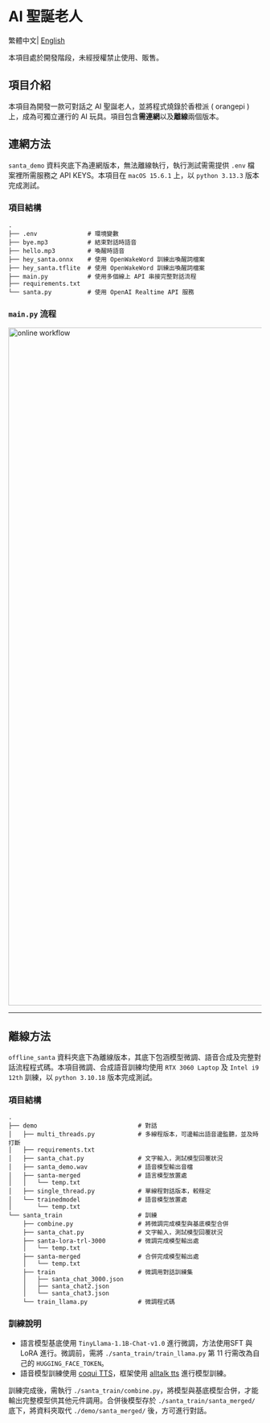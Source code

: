 # AI 聖誕老人

繁體中文| [English](README.md)

本項目處於開發階段，未經授權禁止使用、販售。

## 項目介紹

本項目為開發一款可對話之 AI 聖誕老人，並將程式燒錄於香橙派 ( orangepi ) 上，成為可獨立運行的 AI 玩具。項目包含**需連網**以及**離線**兩個版本。

## 連網方法

`santa_demo` 資料夾底下為連網版本，無法離線執行，執行測試需需提供 `.env` 檔案裡所需服務之 API KEYS。本項目在 `macOS 15.6.1` 上，以 `python 3.13.3` 版本完成測試。

### 項目結構
```
.
├── .env              # 環境變數
├── bye.mp3           # 結束對話時語音 
├── hello.mp3         # 喚醒時語音
├── hey_santa.onnx    # 使用 OpenWakeWord 訓練出喚醒詞檔案
├── hey_santa.tflite  # 使用 OpenWakeWord 訓練出喚醒詞檔案
├── main.py           # 使用多個線上 API 串接完整對話流程
├── requirements.txt  
└── santa.py          # 使用 OpenAI Realtime API 服務
```

### `main.py` 流程

<img width="1827" height="1347" alt="online workflow" src="https://github.com/user-attachments/assets/1ac76819-be06-48a4-863a-ffc5e2b8b2c9" />

---

## 離線方法

`offline_santa` 資料夾底下為離線版本，其底下包涵模型微調、語音合成及完整對話流程程式碼。本項目微調、合成語音訓練均使用 `RTX 3060 Laptop` 及 `Intel i9 12th` 訓練，以 `python 3.10.18` 版本完成測試。

### 項目結構
```
.
├── demo                            # 對話
│   ├── multi_threads.py            # 多線程版本，可邊輸出語音邊監聽，並及時打斷
│   ├── requirements.txt
│   ├── santa_chat.py               # 文字輸入，測試模型回覆狀況
│   ├── santa_demo.wav              # 語音模型輸出音檔
│   ├── santa-merged                # 語言模型放置處
│   │   └── temp.txt
│   ├── single_thread.py            # 單線程對話版本，較穩定
│   └── trainedmodel                # 語音模型放置處
│       └── temp.txt
└── santa_train                     # 訓練
    ├── combine.py                  # 將微調完成模型與基底模型合併
    ├── santa_chat.py               # 文字輸入，測試模型回覆狀況
    ├── santa-lora-trl-3000         # 微調完成模型輸出處
    │   └── temp.txt
    ├── santa-merged                # 合併完成模型輸出處
    │   └── temp.txt
    ├── train                       # 微調用對話訓練集
    │   ├── santa_chat_3000.json
    │   ├── santa_chat2.json
    │   └── santa_chat3.json
    └── train_llama.py              # 微調程式碼
```

### 訓練說明

- 語言模型基底使用 `TinyLlama-1.1B-Chat-v1.0` 進行微調，方法使用SFT 與 LoRA 進行。微調前，需將 `./santa_train/train_llama.py` 第 11 行需改為自己的 `HUGGING_FACE_TOKEN`。
- 語音模型訓練使用 [coqui TTS](https://github.com/coqui-ai/TTS)，框架使用 [alltalk tts](https://github.com/erew123/alltalk_tts) 進行模型訓練。

訓練完成後，需執行 `./santa_train/combine.py`，將模型與基底模型合併，才能輸出完整模型供其他元件調用。合併後模型存於 `./santa_train/santa_merged/` 底下，將資料夾取代 `./demo/santa_merged/` 後，方可進行對話。
